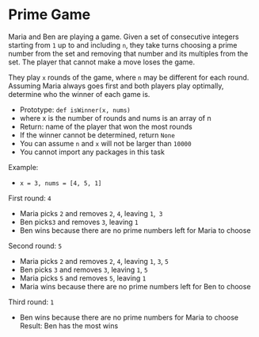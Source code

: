 
# Prime Game

Maria and Ben are playing a game. Given a set of consecutive integers starting from `1` up to and including `n`, they take turns choosing a prime number from the set and removing that number and its multiples from the set. The player that cannot make a move loses the game.

They play `x` rounds of the game, where `n` may be different for each round. Assuming Maria always goes first and both players play optimally, determine who the winner of each game is.

* Prototype: `def isWinner(x, nums)`
* where x is the number of rounds and nums is an array of n
* Return: name of the player that won the most rounds
* If the winner cannot be determined, return `None`
* You can assume `n` and `x` will not be larger than `10000`
* You cannot import any packages in this task

Example:

* `x = 3, nums = [4, 5, 1]`
  
First round: `4`

* Maria picks `2` and removes `2`, `4`, leaving `1`,` 3`
* Ben picks`3` and removes `3`, leaving `1`
* Ben wins because there are no prime numbers left for Maria to choose

Second round: `5`

* Maria picks `2` and removes `2`, `4`, leaving `1`, `3`, `5`
* Ben picks `3` and removes `3`, leaving `1`, `5`
* Maria picks `5` and removes `5`, leaving `1`
* Maria wins because there are no prime numbers left for Ben to choose

Third round: `1`

* Ben wins because there are no prime numbers for Maria to choose
Result: Ben has the most wins